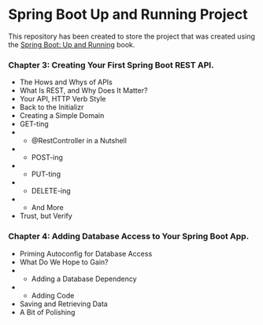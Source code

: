 # Spring Boot Up and Running Project

This repository has been created to store the project that was created using the [Spring Boot: Up and Running](https://www.oreilly.com/library/view/spring-boot-up/9781492076971/) book.

### Chapter 3: Creating Your First Spring Boot REST API.

* The Hows and Whys of APIs
* What Is REST, and Why Does It Matter?
* Your API, HTTP Verb Style
* Back to the Initializr
* Creating a Simple Domain
* GET-ting
* * @RestController in a Nutshell
* * POST-ing
* * PUT-ting
* * DELETE-ing
* * And More
* Trust, but Verify

### Chapter 4: Adding Database Access to Your Spring Boot App.

* Priming Autoconfig for Database Access
* What Do We Hope to Gain?
* * Adding a Database Dependency
* * Adding Code
* Saving and Retrieving Data
* A Bit of Polishing